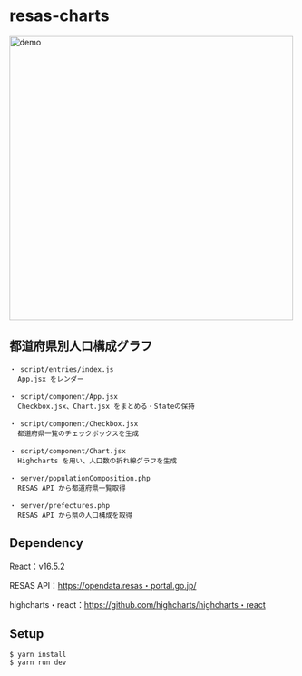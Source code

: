 # resas-charts

<img width="500" alt="demo" src="https://user-images.githubusercontent.com/36784748/46788105-73f2ea00-cd74-11e8-8bc6-16ddcb60a923.png">

## 都道府県別人口構成グラフ

```
・ script/entries/index.js
  App.jsx をレンダー

・ script/component/App.jsx
  Checkbox.jsx、Chart.jsx をまとめる・Stateの保持

・ script/component/Checkbox.jsx
  都道府県一覧のチェックボックスを生成

・ script/component/Chart.jsx
  Highcharts を用い、人口数の折れ線グラフを生成

・ server/populationComposition.php
  RESAS API から都道府県一覧取得

・ server/prefectures.php
  RESAS API から県の人口構成を取得
```

## Dependency

React：v16.5.2

RESAS API：https://opendata.resas・portal.go.jp/

highcharts・react：https://github.com/highcharts/highcharts・react

## Setup

```
$ yarn install
$ yarn run dev
```
